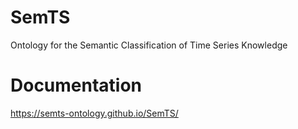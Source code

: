 # SemTS
Ontology for the Semantic Classification of Time Series Knowledge

# Documentation
https://semts-ontology.github.io/SemTS/